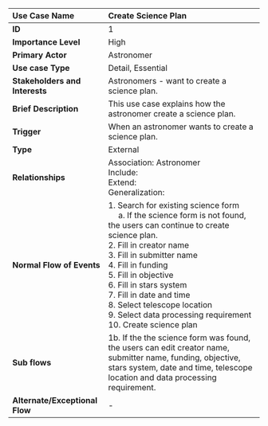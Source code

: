 | **Use Case Name** | Create Science Plan |
| :---              | :--- |
| **ID** | 1 |
| **Importance Level** | High |
| **Primary Actor** | Astronomer |
| **Use case Type**| Detail, Essential |
| **Stakeholders and Interests** | Astronomers - want to create a science plan. |
| **Brief Description** | This use case explains how the astronomer create a science plan. |
| **Trigger** | When an astronomer wants to create a science plan. |
| **Type** | External |
| **Relationships** | Association: Astronomer <br> Include: <br> Extend: <br> Generalization: |
| **Normal Flow of Events** | 1. Search for existing science form <br> &emsp; a. If the science form is not found, the users can continue to create science plan.<br>2. Fill in creator name <br> 3. Fill in submitter name <br> 4. Fill in funding  <br> 5. Fill in objective <br> 6. Fill in stars system  <br> 7. Fill in date and time <br> 8. Select telescope location <br> 9. Select data processing requirement <br> 10. Create science plan|
| **Sub flows** | 1b. If the the science form was found, the users can edit creator name, submitter name, funding, objective, stars system, date and time, telescope location and data processing requirement. |
| **Alternate/Exceptional Flow** | - |

